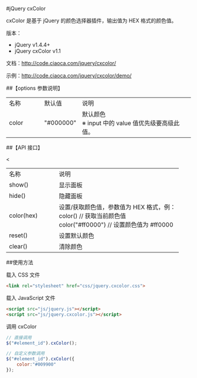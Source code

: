 ﻿#jQuery cxColor

cxColor 是基于 jQuery 的颜色选择器插件，输出值为 HEX 格式的颜色值。

版本：

* jQuery v1.4.4+
* jQuery cxColor v1.1

文档：http://code.ciaoca.com/jquery/cxcolor/

示例：http://code.ciaoca.com/jquery/cxcolor/demo/

##【options 参数说明】

<table>
    <tr>
        <td width="80">名称</td>
        <td width="80">默认值</td>
        <td>说明</th>
    </tr>
    <tr>
        <td>color</td>
        <td>"#000000"</td>
        <td>默认颜色<br>※ input 中的 value 值优先级要高级此值。</td>
    </tr>
</table>

##【API 接口】

<table>
    <tr>
        <td width="120">名称</td>
        <td>说明</td>
    </tr>
    <tr>
        <td>show()</td>
        <td>显示面板</td>
    </tr>
    <tr>
        <td>hide()</td>
        <td>隐藏面板</td>
    </tr>
    <tr>
        <td>color(hex)</td>
        <td>设置/获取颜色值，参数值为 HEX 格式，例：<br>color() // 获取当前颜色值<br>color("#ff0000") // 设置颜色值为 #ff0000</td>
        <<tr>
    <tr>
       <td>reset()</td>
       <td>设置默认颜色</td>
    </tr>
    <tr>
       <td>clear()</td>
       <td>清除颜色</td>
    </tr>
</table>

##使用方法

载入 CSS 文件

```html
<link rel="stylesheet" href="css/jquery.cxcolor.css">
```

载入 JavaScript 文件

```html
<script src="js/jquery.js"></script> 
<script src="js/jquery.cxcolor.js"></script>
```

调用 cxColor
```javascript
// 直接调用
$("#element_id").cxColor();

// 自定义参数调用 
$("#element_id").cxColor({
    color:"#009900"
});
```
